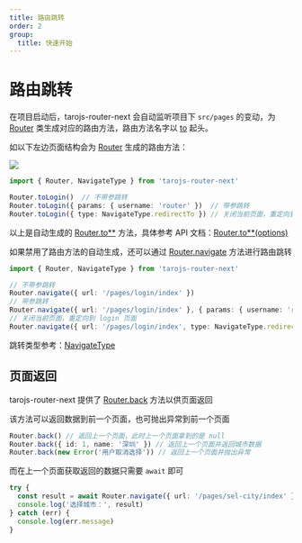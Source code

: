 ```yaml
---
title: 路由跳转
order: 2
group:
  title: 快速开始
---
```


# 路由跳转

在项目启动后，tarojs-router-next 会自动监听项目下 `src/pages` 的变动，为 [Router](/api/class/router) 类生成对应的路由方法，路由方法名字以 [to](/api/class/router#to-options-) 起头。

如以下左边页面结构会为 [Router](/api/class/router) 生成的路由方法：

![](/images/code1.png)

```typescript
import { Router, NavigateType } from 'tarojs-router-next'

Router.toLogin()  // 不带参跳转
Router.toLogin({ params: { username: 'router' })  // 带参跳转
Router.toLogin({ type: NavigateType.redirectTo }) // 关闭当前页面，重定向到 login 页面

```

以上是自动生成的 [Router.to\*\*](/api/class/router#to-options-) 方法，具体参考 API 文档：[Router.to\*\*(options)](/api/class/router#to-options-) 

如果禁用了路由方法的自动生成，还可以通过 [Router.navigate](/api/class/router#navigate-route-options-) 方法进行路由跳转

```typescript
import { Router, NavigateType } from 'tarojs-router-next'

// 不带参跳转
Router.navigate({ url: '/pages/login/index' })
// 带参跳转
Router.navigate({ url: '/pages/login/index' }, { params: { username: 'router' } })
// 关闭当前页面，重定向到 login 页面
Router.navigate({ url: '/pages/login/index', type: NavigateType.redirectTo })
```

跳转类型参考：[NavigateType](/api/other#navigatetype)

## 页面返回

tarojs-router-next 提供了 [Router.back](/api/class/router#back-result-) 方法以供页面返回

该方法可以返回数据到前一个页面，也可抛出异常到前一个页面

```typescript
Router.back() // 返回上一个页面，此时上一个页面拿到的是 null
Router.back({ id: 1, name: '深圳' }) // 返回上一个页面并返回城市数据
Router.back(new Error('用户取消选择')) // 返回上一个页面并抛出异常
```

而在上一个页面获取返回的数据只需要 `await` 即可

```typescript
try {
  const result = await Router.navigate({ url: '/pages/sel-city/index' })
  console.log('选择城市：', result)
} catch (err) {
  console.log(err.message)
}
```
